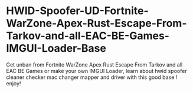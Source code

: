 # HWID-Spoofer-UD-Fortnite-WarZone-Apex-Rust-Escape-From-Tarkov-and-all-EAC-BE-Games-IMGUI-Loader-Base
Get unban from Fortnite WarZone Apex Rust Escape From Tarkov and all EAC BE Games or make your own IMGUI Loader, learn about hwid spoofer cleaner checker mac changer mapper and driver with this good base ! enjoy!

